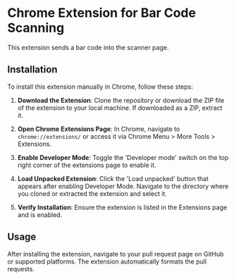 # Chrome Extension for Bar Code Scanning

This extension sends a bar code into the scanner page.

## Installation

To install this extension manually in Chrome, follow these steps:

1. **Download the Extension**: Clone the repository or download the ZIP file of the extension to your local machine. If downloaded as a ZIP, extract it.

2. **Open Chrome Extensions Page**: In Chrome, navigate to `chrome://extensions/` or access it via Chrome Menu > More Tools > Extensions.

3. **Enable Developer Mode**: Toggle the 'Developer mode' switch on the top right corner of the extensions page to enable it.

4. **Load Unpacked Extension**: Click the 'Load unpacked' button that appears after enabling Developer Mode. Navigate to the directory where you cloned or extracted the extension and select it.

5. **Verify Installation**: Ensure the extension is listed in the Extensions page and is enabled.

## Usage

After installing the extension, navigate to your pull request page on GitHub or supported platforms. The extension automatically formats the pull requests.
